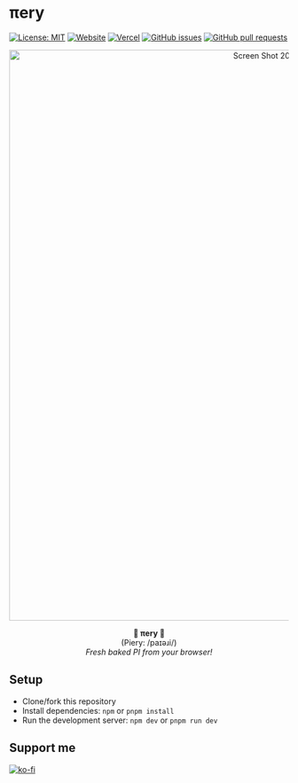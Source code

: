 # πery

[![License: MIT](https://img.shields.io/badge/license-MIT-blue)](LICENSE)
[![Website](https://img.shields.io/website?url=https://thai-regex-dict.vercel.app/)](https://piery.vercel.app/)
[![Vercel](https://vercelbadge.vercel.app/api/richeyphu/thai-regex-dict)](https://piery.vercel.app/)
[![GitHub issues](https://img.shields.io/github/issues/richeyphu/thai-regex-dict)](https://github.com/richeyphu/piery/issues)
[![GitHub pull requests](https://img.shields.io/github/issues-pr/richeyphu/thai-regex-dict)](https://github.com/richeyphu/piery/pulls)

<p align="center">
  <img width="1030" alt="Screen Shot 2022-10-19 at 23 15 46" src="https://user-images.githubusercontent.com/55230837/197235399-5c8dc9d5-3509-4337-9d31-da13312630ec.png">
</p>

<p align="center">
  <b>🥧 πery 🥧</b>
  <br/>
  (Piery: /paɪəɹi/)
  <br/>
  <i>Fresh baked PI from your browser!</i>
</p>

## Setup

- Clone/fork this repository
- Install dependencies: `npm` or `pnpm install`
- Run the development server: `npm dev` or `pnpm run dev`

## Support me

[![ko-fi](https://ko-fi.com/img/githubbutton_sm.svg)](https://ko-fi.com/I2I56YEGJ)
